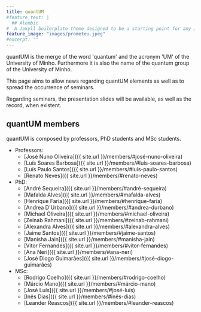 ```yaml
---
title: quantUM
#feature_text: |
  ## Alembic
#  A Jekyll boilerplate theme designed to be a starting point for any Jekyll website
feature_image: "images/prometeu.jpeg"
#excerpt: ""
---
```


quantUM is the merge of the word 'quantum' and the acronym 'UM' of the University of Minho.
Furthermore it is also the name of the quantum group of the University of Minho.

This page aims to allow news regarding quantUM elements as well as to spread the occurrence of seminars.

Regarding seminars, the presentation slides will be available, as well as the record, when existent.

## quantUM members

quantUM is composed by professors, PhD students and MSc students.

* Professors:
    * [José Nuno Oliveira]({{ site.url }}/members/#josé-nuno-oliveira)
    * [Luís Soares Barbosa]({{ site.url }}/members/#luís-soares-barbosa)
    * [Luís Paulo Santos]({{ site.url }}/members/#luís-paulo-santos)
    * [Renato Neves]({{ site.url }}/members/#renato-neves)
* PhD:
    * [André Sequeira]({{ site.url }}/members/#andré-sequeira)
    * [Mafalda Alves]({{ site.url }}/members/#mafalda-alves)
    * [Henrique Faria]({{ site.url }}/members/#henrique-faria)
    * [Andrea D'Urbano]({{ site.url }}/members/#andrea-durbano)
    * [Michael Oliveira]({{ site.url }}/members/#michael-oliveira)
    * [Zeinab Rahmani]({{ site.url }}/members/#zeinab-rahmani)
    * [Alexandra Alves]({{ site.url }}/members/#alexandra-alves)
    * [Jaime Santos]({{ site.url }}/members/#jaime-santos)
    * [Manisha Jain]({{ site.url }}/members/#manisha-jain)
    * [Vitor Fernandes]({{ site.url }}/members/#vitor-fernandes)
    * [Ana Neri]({{ site.url }}/members/#ana-neri)
    * [José Diogo Guimarães]({{ site.url }}/members/#josé-diogo-guimarães)
* MSc:
    * [Rodrigo Coelho]({{ site.url }}/members/#rodrigo-coelho)
    * [Márcio Mano]({{ site.url }}/members/#márcio-mano)
    * [José Luís]({{ site.url }}/members/#josé-luís)
    * [Inês Dias]({{ site.url }}/members/#inês-dias)
    * [Leander Reascos]({{ site.url }}/members/#leander-reascos)
